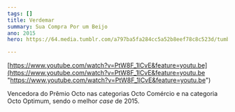 ```yaml
---
tags: []
title: Verdemar
summary: Sua Compra Por um Beijo
ano: 2015
hero: https://64.media.tumblr.com/a797ba5fa284cc5a52b8eef78c8c523d/tumblr_n0sns6x6X31tsd7eso2_500.jpg

---
```


[https://www.youtube.com/watch?v=PtW8F_1lCvE&feature=youtu.be](https://www.youtube.com/watch?v=PtW8F_1lCvE&feature=youtu.be "https://www.youtube.com/watch?v=PtW8F_1lCvE&feature=youtu.be")

Vencedora do Prêmio Octo nas categorias Octo Comércio e na categoria Octo Optimum, sendo o melhor _case_ de 2015.